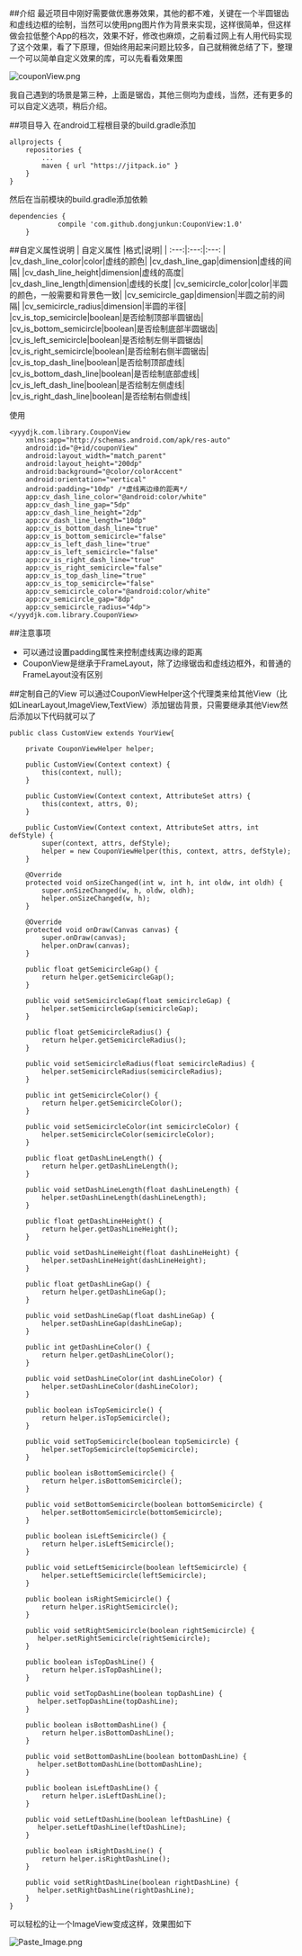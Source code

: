 ##介绍
最近项目中刚好需要做优惠券效果，其他的都不难，关键在一个半圆锯齿和虚线边框的绘制，当然可以使用png图片作为背景来实现，这样很简单，但这样做会拉低整个App的档次，效果不好，修改也麻烦，之前看过网上有人用代码实现了这个效果，看了下原理，但始终用起来问题比较多，自己就稍微总结了下，整理一个可以简单自定义效果的库，可以先看看效果图

![couponView.png](http://upload-images.jianshu.io/upload_images/697635-b612818452d2d91c.png?imageMogr2/auto-orient/strip%7CimageView2/2/w/1240)

我自己遇到的场景是第三种，上面是锯齿，其他三侧均为虚线，当然，还有更多的可以自定义选项，稍后介绍。

##项目导入
在android工程根目录的build.gradle添加
~~~
allprojects {
    repositories {
        ...
        maven { url "https://jitpack.io" }
    }
}
~~~

然后在当前模块的build.gradle添加依赖
~~~
dependencies {
	        compile 'com.github.dongjunkun:CouponView:1.0'
	}
~~~

##自定义属性说明
| 自定义属性 |格式|说明|
| :---:|:---:|:---: |
|cv_dash_line_color|color|虚线的颜色|
|cv_dash_line_gap|dimension|虚线的间隔|
|cv_dash_line_height|dimension|虚线的高度|
|cv_dash_line_length|dimension|虚线的长度|
|cv_semicircle_color|color|半圆的颜色，一般需要和背景色一致|
|cv_semicircle_gap|dimension|半圆之前的间隔|
|cv_semicircle_radius|dimension|半圆的半径|
|cv_is_top_semicircle|boolean|是否绘制顶部半圆锯齿|
|cv_is_bottom_semicircle|boolean|是否绘制底部半圆锯齿|
|cv_is_left_semicircle|boolean|是否绘制左侧半圆锯齿|
|cv_is_right_semicircle|boolean|是否绘制右侧半圆锯齿|
|cv_is_top_dash_line|boolean|是否绘制顶部虚线|
|cv_is_bottom_dash_line|boolean|是否绘制底部虚线|
|cv_is_left_dash_line|boolean|是否绘制左侧虚线|
|cv_is_right_dash_line|boolean|是否绘制右侧虚线|

使用
~~~
<yyydjk.com.library.CouponView
    xmlns:app="http://schemas.android.com/apk/res-auto"
    android:id="@+id/couponView"
    android:layout_width="match_parent"
    android:layout_height="200dp"
    android:background="@color/colorAccent"
    android:orientation="vertical"
    android:padding="10dp" /*虚线离边缘的距离*/
    app:cv_dash_line_color="@android:color/white"
    app:cv_dash_line_gap="5dp"
    app:cv_dash_line_height="2dp"
    app:cv_dash_line_length="10dp"
    app:cv_is_bottom_dash_line="true"
    app:cv_is_bottom_semicircle="false"
    app:cv_is_left_dash_line="true"
    app:cv_is_left_semicircle="false"
    app:cv_is_right_dash_line="true"
    app:cv_is_right_semicircle="false"
    app:cv_is_top_dash_line="true"
    app:cv_is_top_semicircle="false"
    app:cv_semicircle_color="@android:color/white"
    app:cv_semicircle_gap="8dp"
    app:cv_semicircle_radius="4dp">
</yyydjk.com.library.CouponView>
~~~

##注意事项
 - 可以通过设置padding属性来控制虚线离边缘的距离
 - CouponView是继承于FrameLayout，除了边缘锯齿和虚线边框外，和普通的FrameLayout没有区别

##定制自己的View
可以通过CouponViewHelper这个代理类来给其他View（比如LinearLayout,ImageView,TextView）添加锯齿背景，只需要继承其他View然后添加以下代码就可以了
~~~
public class CustomView extends YourView{

    private CouponViewHelper helper;

    public CustomView(Context context) {
        this(context, null);
    }

    public CustomView(Context context, AttributeSet attrs) {
        this(context, attrs, 0);
    }

    public CustomView(Context context, AttributeSet attrs, int defStyle) {
        super(context, attrs, defStyle);
        helper = new CouponViewHelper(this, context, attrs, defStyle);
    }

    @Override
    protected void onSizeChanged(int w, int h, int oldw, int oldh) {
        super.onSizeChanged(w, h, oldw, oldh);
        helper.onSizeChanged(w, h);
    }

    @Override
    protected void onDraw(Canvas canvas) {
        super.onDraw(canvas);
        helper.onDraw(canvas);
    }

    public float getSemicircleGap() {
        return helper.getSemicircleGap();
    }

    public void setSemicircleGap(float semicircleGap) {
        helper.setSemicircleGap(semicircleGap);
    }

    public float getSemicircleRadius() {
        return helper.getSemicircleRadius();
    }

    public void setSemicircleRadius(float semicircleRadius) {
        helper.setSemicircleRadius(semicircleRadius);
    }

    public int getSemicircleColor() {
        return helper.getSemicircleColor();
    }

    public void setSemicircleColor(int semicircleColor) {
        helper.setSemicircleColor(semicircleColor);
    }

    public float getDashLineLength() {
        return helper.getDashLineLength();
    }

    public void setDashLineLength(float dashLineLength) {
        helper.setDashLineLength(dashLineLength);
    }

    public float getDashLineHeight() {
        return helper.getDashLineHeight();
    }

    public void setDashLineHeight(float dashLineHeight) {
        helper.setDashLineHeight(dashLineHeight);
    }

    public float getDashLineGap() {
        return helper.getDashLineGap();
    }

    public void setDashLineGap(float dashLineGap) {
        helper.setDashLineGap(dashLineGap);
    }

    public int getDashLineColor() {
        return helper.getDashLineColor();
    }

    public void setDashLineColor(int dashLineColor) {
        helper.setDashLineColor(dashLineColor);
    }

    public boolean isTopSemicircle() {
        return helper.isTopSemicircle();
    }

    public void setTopSemicircle(boolean topSemicircle) {
        helper.setTopSemicircle(topSemicircle);
    }

    public boolean isBottomSemicircle() {
        return helper.isBottomSemicircle();
    }

    public void setBottomSemicircle(boolean bottomSemicircle) {
        helper.setBottomSemicircle(bottomSemicircle);
    }

    public boolean isLeftSemicircle() {
        return helper.isLeftSemicircle();
    }

    public void setLeftSemicircle(boolean leftSemicircle) {
        helper.setLeftSemicircle(leftSemicircle);
    }

    public boolean isRightSemicircle() {
        return helper.isRightSemicircle();
    }

    public void setRightSemicircle(boolean rightSemicircle) {
       helper.setRightSemicircle(rightSemicircle);
    }

    public boolean isTopDashLine() {
        return helper.isTopDashLine();
    }

    public void setTopDashLine(boolean topDashLine) {
       helper.setTopDashLine(topDashLine);
    }

    public boolean isBottomDashLine() {
        return helper.isBottomDashLine();
    }

    public void setBottomDashLine(boolean bottomDashLine) {
       helper.setBottomDashLine(bottomDashLine);
    }

    public boolean isLeftDashLine() {
        return helper.isLeftDashLine();
    }

    public void setLeftDashLine(boolean leftDashLine) {
       helper.setLeftDashLine(leftDashLine);
    }

    public boolean isRightDashLine() {
        return helper.isRightDashLine();
    }

    public void setRightDashLine(boolean rightDashLine) {
       helper.setRightDashLine(rightDashLine);
    }
}

~~~
可以轻松的让一个ImageView变成这样，效果图如下

![Paste_Image.png](http://upload-images.jianshu.io/upload_images/697635-8aecc468ca89ccac.png?imageMogr2/auto-orient/strip%7CimageView2/2/w/1240)


